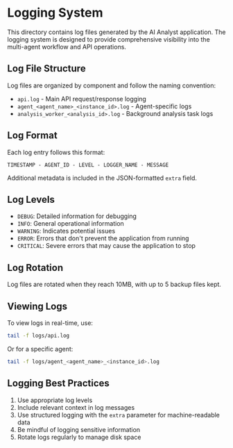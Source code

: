 # Logging System

This directory contains log files generated by the AI Analyst application. The logging system is designed to provide comprehensive visibility into the multi-agent workflow and API operations.

## Log File Structure

Log files are organized by component and follow the naming convention:
- `api.log` - Main API request/response logging
- `agent_<agent_name>_<instance_id>.log` - Agent-specific logs
- `analysis_worker_<analysis_id>.log` - Background analysis task logs

## Log Format

Each log entry follows this format:
```
TIMESTAMP - AGENT_ID - LEVEL - LOGGER_NAME - MESSAGE
```

Additional metadata is included in the JSON-formatted `extra` field.

## Log Levels

- `DEBUG`: Detailed information for debugging
- `INFO`: General operational information
- `WARNING`: Indicates potential issues
- `ERROR`: Errors that don't prevent the application from running
- `CRITICAL`: Severe errors that may cause the application to stop

## Log Rotation

Log files are rotated when they reach 10MB, with up to 5 backup files kept.

## Viewing Logs

To view logs in real-time, use:
```bash
tail -f logs/api.log
```

Or for a specific agent:
```bash
tail -f logs/agent_<agent_name>_<instance_id>.log
```

## Logging Best Practices

1. Use appropriate log levels
2. Include relevant context in log messages
3. Use structured logging with the `extra` parameter for machine-readable data
4. Be mindful of logging sensitive information
5. Rotate logs regularly to manage disk space
